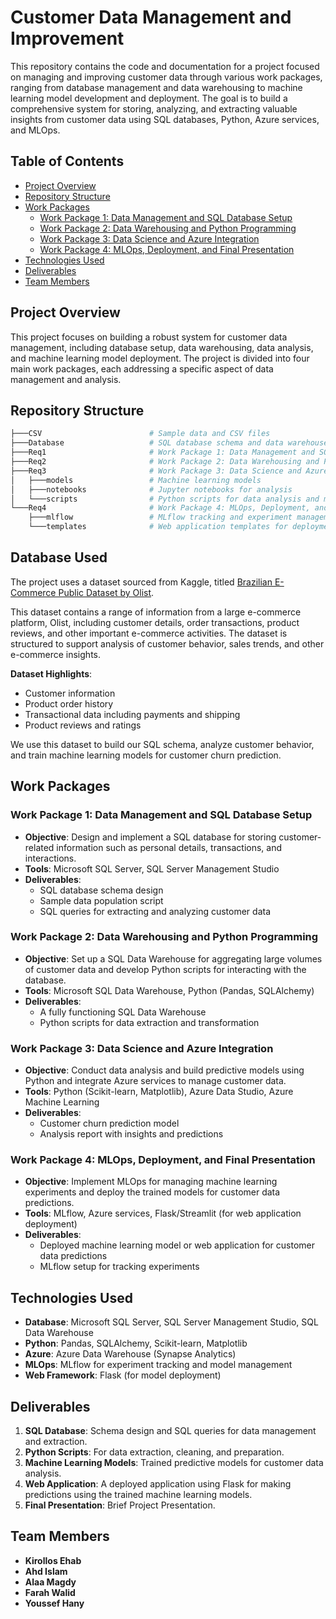 # Customer Data Management and Improvement

This repository contains the code and documentation for a project focused on managing and improving customer data through various work packages, ranging from database management and data warehousing to machine learning model development and deployment. The goal is to build a comprehensive system for storing, analyzing, and extracting valuable insights from customer data using SQL databases, Python, Azure services, and MLOps.

## Table of Contents

- [Project Overview](#project-overview)
- [Repository Structure](#repository-structure)
- [Work Packages](#work-packages)
  - [Work Package 1: Data Management and SQL Database Setup](#work-package-1-data-management-and-sql-database-setup)
  - [Work Package 2: Data Warehousing and Python Programming](#work-package-2-data-warehousing-and-python-programming)
  - [Work Package 3: Data Science and Azure Integration](#work-package-3-data-science-and-azure-integration)
  - [Work Package 4: MLOps, Deployment, and Final Presentation](#work-package-4-mlops-deployment-and-final-presentation)
- [Technologies Used](#technologies-used)
- [Deliverables](#deliverables)
- [Team Members](#team-members)

## Project Overview

This project focuses on building a robust system for customer data management, including database setup, data warehousing, data analysis, and machine learning model deployment. The project is divided into four main work packages, each addressing a specific aspect of data management and analysis.

## Repository Structure

```bash
├───CSV                        # Sample data and CSV files
├───Database                   # SQL database schema and data warehouse
├───Req1                       # Work Package 1: Data Management and SQL Database Setup
├───Req2                       # Work Package 2: Data Warehousing and Python Programming
├───Req3                       # Work Package 3: Data Science and Azure Integration
│   ├───models                 # Machine learning models
│   ├───notebooks              # Jupyter notebooks for analysis
│   └───scripts                # Python scripts for data analysis and model training
└───Req4                       # Work Package 4: MLOps, Deployment, and Final Presentation
    ├───mlflow                 # MLflow tracking and experiment management
    └───templates              # Web application templates for deployment
```
## Database Used

The project uses a dataset sourced from Kaggle, titled [Brazilian E-Commerce Public Dataset by Olist](https://www.kaggle.com/datasets/erak1006/brazilian-e-commerce-company-olist).

This dataset contains a range of information from a large e-commerce platform, Olist, including customer details, order transactions, product reviews, and other important e-commerce activities. The dataset is structured to support analysis of customer behavior, sales trends, and other e-commerce insights.

**Dataset Highlights**:
- Customer information
- Product order history
- Transactional data including payments and shipping
- Product reviews and ratings

We use this dataset to build our SQL schema, analyze customer behavior, and train machine learning models for customer churn prediction.
## Work Packages

### Work Package 1: Data Management and SQL Database Setup

- **Objective**: Design and implement a SQL database for storing customer-related information such as personal details, transactions, and interactions.
- **Tools**: Microsoft SQL Server, SQL Server Management Studio
- **Deliverables**:
  - SQL database schema design
  - Sample data population script
  - SQL queries for extracting and analyzing customer data

### Work Package 2: Data Warehousing and Python Programming

- **Objective**: Set up a SQL Data Warehouse for aggregating large volumes of customer data and develop Python scripts for interacting with the database.
- **Tools**: Microsoft SQL Data Warehouse, Python (Pandas, SQLAlchemy)
- **Deliverables**:
  - A fully functioning SQL Data Warehouse
  - Python scripts for data extraction and transformation

### Work Package 3: Data Science and Azure Integration

- **Objective**: Conduct data analysis and build predictive models using Python and integrate Azure services to manage customer data.
- **Tools**: Python (Scikit-learn, Matplotlib), Azure Data Studio, Azure Machine Learning
- **Deliverables**:
  - Customer churn prediction model
  - Analysis report with insights and predictions

### Work Package 4: MLOps, Deployment, and Final Presentation

- **Objective**: Implement MLOps for managing machine learning experiments and deploy the trained models for customer data predictions.
- **Tools**: MLflow, Azure services, Flask/Streamlit (for web application deployment)
- **Deliverables**:
  - Deployed machine learning model or web application for customer data predictions
  - MLflow setup for tracking experiments

## Technologies Used

- **Database**: Microsoft SQL Server, SQL Server Management Studio, SQL Data Warehouse
- **Python**: Pandas, SQLAlchemy, Scikit-learn, Matplotlib
- **Azure**: Azure Data Warehouse (Synapse Analytics)
- **MLOps**: MLflow for experiment tracking and model management
- **Web Framework**: Flask (for model deployment)

## Deliverables

1. **SQL Database**: Schema design and SQL queries for data management and extraction.
2. **Python Scripts**: For data extraction, cleaning, and preparation.
3. **Machine Learning Models**: Trained predictive models for customer data analysis.
4. **Web Application**: A deployed application using Flask for making predictions using the trained machine learning models.
5. **Final Presentation**: Brief Project Presentation.

## Team Members

- **Kirollos Ehab**
- **Ahd Islam**
- **Alaa Magdy**
- **Farah Walid**
- **Youssef Hany**
